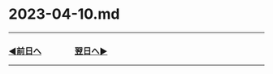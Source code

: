 # 2023-04-10.md

---

### [◀️前日へ](https://github.com/yuasys/chatty-journal/blob/main/2023/04/2023-04-09.md)&emsp;&emsp;&emsp;&emsp;[翌日へ▶️](https://github.com/yuasys/chatty-journal/blob/main/2023/04/2023-04-11.md)

---
